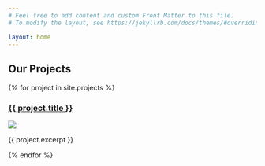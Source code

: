 ```yaml
---
# Feel free to add content and custom Front Matter to this file.
# To modify the layout, see https://jekyllrb.com/docs/themes/#overriding-theme-defaults

layout: home
---
```


<h2>Our Projects</h2>

<div class="projects">
  {% for project in site.projects %}
    <div class="project">
      <h3><a href="{{ project.url }}">{{ project.title }}</a></h3>
      <img src="{{ project.thumbnail }}" style="max-width: 50%; height: auto;" />
      <p>{{ project.excerpt }}</p>
    </div>
  {% endfor %}
</div>
